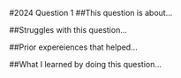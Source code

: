 #2024 Question 1 
##This question is about...

##Struggles with this question...

##Prior expereiences that helped...

##What I learned by doing this question...
